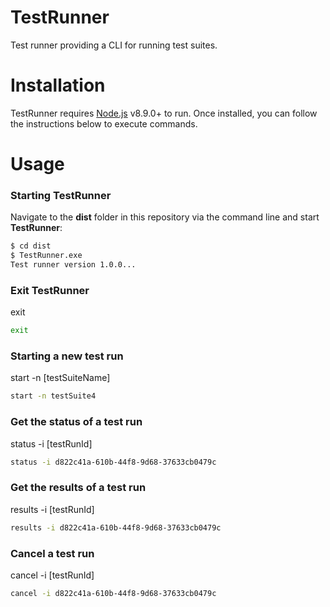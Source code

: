 # TestRunner

Test runner providing a CLI for running test suites.

# Installation
TestRunner requires [Node.js](https://nodejs.org/) v8.9.0+ to run.
Once installed, you can follow the instructions below to execute commands.

# Usage

### Starting TestRunner
Navigate to the **dist** folder in this repository via the command line and start **TestRunner**:
```sh
$ cd dist
$ TestRunner.exe
Test runner version 1.0.0...
```

### Exit TestRunner
exit
```sh
exit
```

### Starting a new test run
start -n [testSuiteName]
```sh
start -n testSuite4
```

### Get the status of a test run
status -i [testRunId]
```sh
status -i d822c41a-610b-44f8-9d68-37633cb0479c
```

### Get the results of a test run
results -i [testRunId]
```sh
results -i d822c41a-610b-44f8-9d68-37633cb0479c
```

### Cancel a test run
cancel -i [testRunId]
```sh
cancel -i d822c41a-610b-44f8-9d68-37633cb0479c
```
